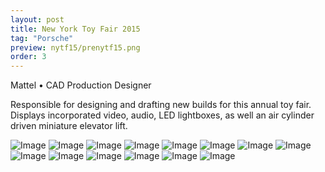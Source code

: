 ```yaml
---
layout: post
title: New York Toy Fair 2015
tag: "Porsche"
preview: nytf15/prenytf15.png
order: 3
---
```

Mattel • CAD Production Designer

Responsible for designing and drafting new builds for this annual toy fair.  Displays incorporated video, audio, LED lightboxes, as well an air cylinder driven miniature elevator lift.

![Image](1nytf15.png)
![Image](2nytf15.png)
![Image](3nytf15.png)
![Image](4nytf15.png)
![Image](5nytf15.png)
![Image](6nytf15.png)
![Image](7nytf15.png)
![Image](8nytf15.png)
![Image](9nytf15.png)
![Image](10nytf15.png)
![Image](11nytf15.png)
![Image](12nytf15.png)
![Image](13nytf15.png)
![Image](14nytf15.png)

